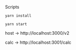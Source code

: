 Scripts

    yarn install

    yarn start

host -> http://localhost:3000/v2


calc -> http://localhost:3001/calc

